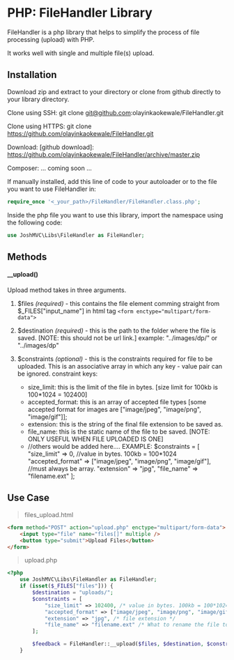 # PHP: FileHandler Library
FileHandler is a php library that helps to simplify the process of file processing (upload) with PHP.

It works well with single and multiple file(s) upload.

## Installation
Download zip and extract to your directory or clone from github directly to your library directory.

Clone using SSH: git clone git@github.com:olayinkaokewale/FileHandler.git

Clone using HTTPS: git clone https://github.com/olayinkaokewale/FileHandler.git

Download: [github download]: https://github.com/olayinkaokewale/FileHandler/archive/master.zip

Composer: ... coming soon ...

If manually installed, add this line of code to your autoloader or to the file you want to use FileHandler in:
```php
require_once '<_your_path>/FileHandler/FileHandler.class.php';
```

Inside the php file you want to use this library, import the namespace using the following code:
```php
use JoshMVC\Libs\FileHandler as FileHandler;
```

## Methods
#### __upload()
Upload method takes in three arguments.

1) $files _(required)_ - this contains the file element comming straight from $_FILES["input_name"] in html tag `<form enctype="multipart/form-data">`

2) $destination _(required)_ - this is the path to the folder where the file is saved. [NOTE: this should not be url link.] example: "../images/dp/" or "../images/dp"

3) $constraints _(optional)_ - this is the constraints required for file to be uploaded. This is an associative array in which any key - value pair can be ignored.
	constraint keys: 
	- size_limit: this is the limit of the file in bytes. [size limit for 100kb is 100*1024 = 102400]
	- accepted_format: this is an array of accepted file types [some accepted format for images are ["image/jpeg", "image/png", "image/gif"]];
	- extension: this is the string of the final file extension to be saved as.
	- file_name: this is the static name of the file to be saved. [NOTE: ONLY USEFUL WHEN FILE UPLOADED IS ONE]
	- //others would be added here....
	EXAMPLE:
	$constraints = [
		"size_limit" => 0, //value in bytes. 100kb = 100*1024
		"accepted_format" => ["image/jpeg", "image/png", "image/gif"], //must always be array.
		"extension" => "jpg",
		"file_name" => "filename.ext"
	];

## Use Case

> files_upload.html
```html
<form method="POST" action="upload.php" enctype="multipart/form-data">
	<input type="file" name="files[]" multiple />
	<button type="submit">Upload Files</button>
</form>
```

> upload.php
```php
<?php
	use JoshMVC\Libs\FileHandler as FileHandler;
	if (isset($_FILES["files"])) {
		$destination = "uploads/";
		$constraints = [
			"size_limit" => 102400, /* value in bytes. 100kb = 100*1024 */
			"accepted_format" => ["image/jpeg", "image/png", "image/gif"], /* must always be array. */
			"extension" => "jpg", /* file extension */
			"file_name" => "filename.ext" /* What to rename the file to. */
		];

		$feedback = FileHandler::__upload($files, $destination, $constraints);
	}
		
```